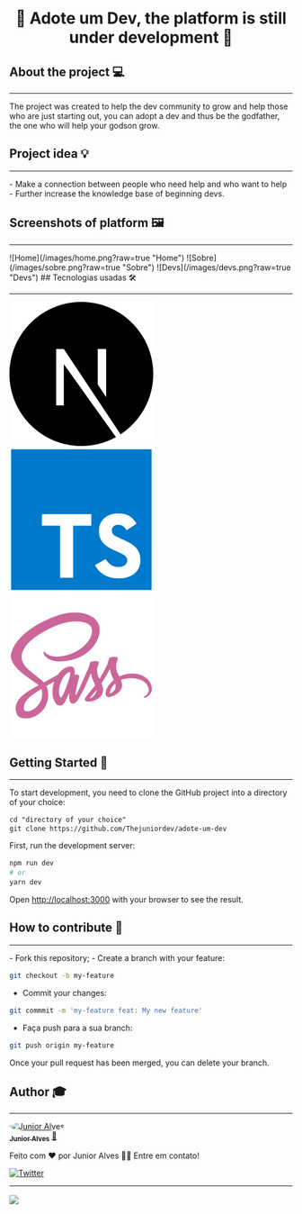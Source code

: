 <h1 align="center"> 🚧  Adote um Dev, the platform is still under development 🚧 </h1>

## About the project 💻 
<hr>
The project was created to help the dev community to grow and help those who are just starting out, you can adopt a dev and thus be the godfather, the one who will help your godson grow.

## Project idea 💡
<hr>
 - Make a connection between people who need help and who want to help
 - Further increase the knowledge base of beginning devs.

## Screenshots of platform 🖼
<hr>
![Home](/images/home.png?raw=true "Home")
![Sobre](/images/sobre.png?raw=true "Sobre")
![Devs](/images/devs.png?raw=true "Devs")
## Tecnologias usadas 🛠
<hr>
<img src="https://raw.githubusercontent.com/devicons/devicon/master/icons/nextjs/nextjs-original.svg" alt="Next JS">
<img src="https://raw.githubusercontent.com/devicons/devicon/master/icons/typescript/typescript-original.svg" alt="Typescript">
<img src="https://raw.githubusercontent.com/devicons/devicon/master/icons/sass/sass-original.svg" alt="Sass">

## Getting Started 👷
<hr>
To start development, you need to clone the GitHub project into a directory of your choice:

```shell
cd "directory of your choice"
git clone https://github.com/Thejuniordev/adote-um-dev
```

First, run the development server:

```bash
npm run dev
# or
yarn dev
```

Open [http://localhost:3000](http://localhost:3000) with your browser to see the result.

## How to contribute 🤔
<hr>
 - Fork this repository;
 - Create a branch with your feature:

```bash
git checkout -b my-feature
```

 - Commit your changes:

 ```bash
git commmit -m 'my-feature feat: My new feature'
```

 - Faça push para a sua branch:
 ```bash
git push origin my-feature
 ```

Once your pull request has been merged, you can delete your branch.
 ## Author 🎓
 <hr>

<a href="https://github.com/Thejuniordev">
 <img style="border-radius: 50%;" src="https://avatars.githubusercontent.com/u/12980509?v=4" width="100px;" alt="Junior Alves"/>
 <br />
 <sub><b>Junior Alves</b></sub></a> <a href="https://github.com/Thejuniordev" title="+Developers">🚀</a>


Feito com ❤️ por Junior Alves 👋🏽 Entre em contato!

 <a href="https://twitter.com/junyor_alves" target="_blank">
    <img src="https://img.shields.io/badge/Twitter-1DA1F2?style=for-the-badge&logo=twitter&logoColor=white" alt="Twitter"/>
  </a>

<hr>
<img align="center" src="https://img.shields.io/apm/l/vim-mode">
 

